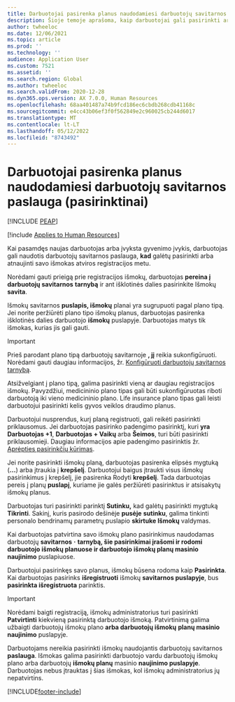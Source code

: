 ```yaml
---
title: Darbuotojai pasirenka planus naudodamiesi darbuotojų savitarnos paslauga (pasirinktinai)
description: Šioje temoje aprašoma, kaip darbuotojai gali pasirinkti arba atnaujinti savo išmokas.
author: twheeloc
ms.date: 12/06/2021
ms.topic: article
ms.prod: ''
ms.technology: ''
audience: Application User
ms.custom: 7521
ms.assetid: ''
ms.search.region: Global
ms.author: twheeloc
ms.search.validFrom: 2020-12-28
ms.dyn365.ops.version: AX 7.0.0, Human Resources
ms.openlocfilehash: 68aa401487a74b9fcd186ec6cbdb268cdb41168c
ms.sourcegitcommit: e4cc43b06ef3f0f562849e2c960025cb244d6017
ms.translationtype: MT
ms.contentlocale: lt-LT
ms.lasthandoff: 05/12/2022
ms.locfileid: "8743492"
---
```

# <a name="employees-select-plans-by-using-employee-self-service-optional"></a>Darbuotojai pasirenka planus naudodamiesi darbuotojų savitarnos paslauga (pasirinktinai)


[!INCLUDE [PEAP](../includes/peap-2.md)]

[!include [Applies to Human Resources](../includes/applies-to-hr.md)]

Kai pasamdęs naujas darbuotojas arba įvyksta gyvenimo įvykis, darbuotojas gali naudotis darbuotojų savitarnos paslauga, **kad** galėtų pasirinkti arba atnaujinti savo išmokas atviros registracijos metu.

Norėdami gauti prieigą prie registracijos išmokų, darbuotojas **pereina į darbuotojų savitarnos** **tarnybą** ir ant išklotinės dalies pasirinkite Išmokų **savita**.

Išmokų savitarnos **puslapis, išmokų** planai yra sugrupuoti pagal plano tipą. Jei norite peržiūrėti plano tipo išmokų planus, darbuotojas pasirenka išklotinės dalies darbuotojo **išmokų** puslapyje. Darbuotojas matys tik išmokas, kurias jis gali gauti.

> [!IMPORTANT]
> Prieš parodant plano tipą darbuotojų savitarnoje **, jį** reikia sukonfigūruoti. Norėdami gauti daugiau informacijos, žr. [Konfigūruoti darbuotojų savitarnos tarnybą](/dynamics365/human-resources/hr-benefits-setup-employee-self-service).

Atsižvelgiant į plano tipą, galima pasirinkti vieną ar daugiau registracijos išmokų. Pavyzdžiui, medicininio plano tipas gali būti sukonfigūruotas riboti darbuotoją iki vieno medicininio plano. Life insurance plano tipas gali leisti darbuotojui pasirinkti kelis gyvos veiklos draudimo planus.

Darbuotojui nusprendus, kurį planą registruoti, gali reikėti pasirinkti priklausomus. Jei darbuotojas pasirinko padengimo pasirinktį, kuri **yra Darbuotojas +1**, **Darbuotojas + Vaikų** arba **Šeimos**, turi būti pasirinkti priklausomieji. Daugiau informacijos apie padengimo pasirinktis žr. [Aprėpties pasirinkčių kūrimas](/dynamics365/human-resources/hr-benefits-setup-coverage-options).

Jei norite pasirinkti išmokų planą, darbuotojas pasirenka elipsės mygtuką (**...**) arba įtraukia į **krepšelį**. Darbuotojui baigus įtraukti visus išmokų pasirinkimus į krepšelį, jie pasirenka Rodyti **krepšelį**. Tada darbuotojas pereis į planų **puslapį**, kuriame jie galės peržiūrėti pasirinktus ir atsisakytų išmokų planus.

Darbuotojas turi pasirinkti parinktį **Sutinku,** kad galėtų pasirinkti mygtuką **Tikrinti**. Sakinį, kuris pasirodo dešinėje **pusėje** **sutinku**, galima tinkinti personalo bendrinamų parametrų puslapio **skirtuke Išmokų** valdymas.

Kai darbuotojas patvirtina savo išmokų plano pasirinkimus naudodamas darbuotojų **savitarnos** **·** **tarnybą, šie pasirinkimai įrašomi ir rodomi darbuotojo išmokų planuose ir darbuotojo išmokų planų masinio naujinimo** puslapiuose.

Darbuotojui pasirinkęs savo planus, išmokų būsena rodoma kaip **Pasirinkta**. Kai darbuotojas pasirinks **išregistruoti** išmokų **savitarnos puslapyje**, bus **pasirinkta išregistruota** parinktis.

> [!IMPORTANT]
> Norėdami baigti registraciją, išmokų administratorius turi pasirinkti **Patvirtinti** kiekvieną pasirinktą darbuotojo išmoką. Patvirtinimą galima užbaigti darbuotojų išmokų plano **arba darbuotojų išmokų** **planų masinio naujinimo** puslapyje.
>

Darbuotojams nereikia pasirinkti išmokų naudojantis darbuotojų savitarnos **paslauga**. Išmokas galima pasirinkti darbuotojo vardu darbuotojų išmokų plano arba darbuotojų **išmokų planų** masinio **naujinimo puslapyje**. Darbuotojas nebus įtrauktas į šias išmokas, kol išmokų administratorius jų nepatvirtins.

[!INCLUDE[footer-include](../includes/footer-banner.md)]
